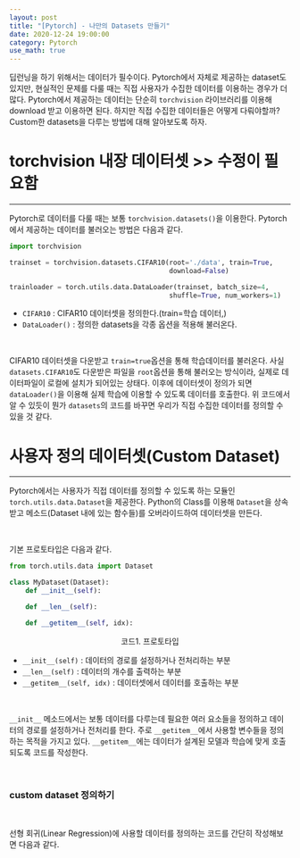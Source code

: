 ```yaml
---
layout: post
title: "[Pytorch] - 나만의 Datasets 만들기"
date: 2020-12-24 19:00:00
category: Pytorch
use_math: true
---
```


딥런닝을 하기 위해서는 데이터가 필수이다. Pytorch에서 자체로 제공하는 dataset도 있지만, 현실적인 문제를 다룰 때는 직접 사용자가 수집한 데이터를 이용하는 경우가 더 많다. Pytorch에서 제공하는 데이터는 단순히 `torchvision` 라이브러리를 이용해 download 받고 이용하면 된다. 하지만 직접 수집한 데이터들은 어떻게 다뤄야할까? Custom한 datasets을 다루는 방법에 대해 알아보도록 하자.

# torchvision 내장 데이터셋 >> 수정이 필요함
<hr>

Pytorch로 데이터를 다룰 때는 보통 `torchvision.datasets()`을 이용한다. Pytorch에서 제공하는 데이터를 불러오는 방법은 다음과 같다.

```python
import torchvision

trainset = torchvision.datasets.CIFAR10(root='./data', train=True,
                                        download=False)

trainloader = torch.utils.data.DataLoader(trainset, batch_size=4,
                                        shuffle=True, num_workers=1)
```
- `CIFAR10` : CIFAR10 데이터셋을 정의한다.(train=학습 데이터,)
- `DataLoader()` : 정의한 datasets을 각종 옵션을 적용해 불러온다.

<br>

CIFAR10 데이터셋을 다운받고 `train=true`옵션을 통해 학습데이터를 불러온다. 사실 `datasets.CIFAR10`도 다운받은 파일을 `root`옵션을 통해 불러오는 방식이라, 실제로 데이터파일이 로컬에 설치가 되어있는 상태다. 이후에 데이터셋이 정의가 되면 `dataLoader()`을 이용해 실제 학습에 이용할 수 있도록 데이터를 호출한다. 위 코드에서 알 수 있듯이 뭔가 `datasets`의 코드를 바꾸면 우리가 직접 수집한 데이터를 정의할 수 있을 것 같다.

# 사용자 정의 데이터셋(Custom Dataset)
<hr>

Pytorch에서는 사용자가 직접 데이터를 정의할 수 있도록 하는 모듈인 `torch.utils.data.Dataset`을 제공한다. Python의 Class를 이용해 `Dataset`을 상속받고 메소드(Dataset 내에 있는 함수들)를 오버라이드하여 데이터셋을 만든다.

<br>

기본 프로토타입은 다음과 같다.

```python
from torch.utils.data import Dataset

class MyDataset(Dataset): 
    def __init__(self):

    def __len__(self):

    def __getitem__(self, idx): 
```

<center><figcaption> 코드1. 프로토타입 </figcaption> </center>

- `__init__(self)` : 데이터의 경로를 설정하거나 전처리하는 부분
- `__len__(self)` : 데이터의 개수를 출력하는 부분
- `__getitem__(self, idx)` : 데이터셋에서 데이터를 호출하는 부분

<br>

`__init__` 메소드에서는 보통 데이터를 다루는데 필요한 여러 요소들을 정의하고 데이터의 경로를 설정하거나 전처리를 한다. 주로 `__getitem__`에서 사용할 변수들을 정의하는 목적을 가지고 있다. `__getitem__`에는 데이터가 설계된 모델과 학습에 맞게 호출되도록 코드를 작성한다. 

<br>

### custom dataset 정의하기

<br>

선형 회귀(Linear Regression)에 사용할 데이터를 정의하는 코드를 간단히 작성해보면 다음과 같다.

```python

```